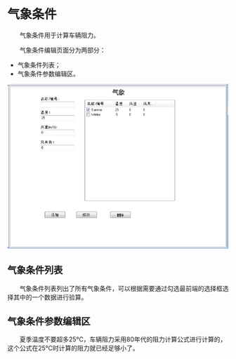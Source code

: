 # 气象条件

&emsp;&emsp;气象条件用于计算车辆阻力。

&emsp;&emsp;气象条件编辑页面分为两部分：

- 气象条件列表；
- 气象条件参数编辑区。

![气象条件编辑页面图](WeatherEdit.png)

## 气象条件列表

&emsp;&emsp;气象条件列表列出了所有气象条件，可以根据需要通过勾选最前端的选择框选择其中的一个数据进行验算。

## 气象条件参数编辑区

&emsp;&emsp;夏季温度不要超多25℃，车辆阻力采用80年代的阻力计算公式进行计算的，这个公式在25℃时计算的阻力就已经足够小了。

